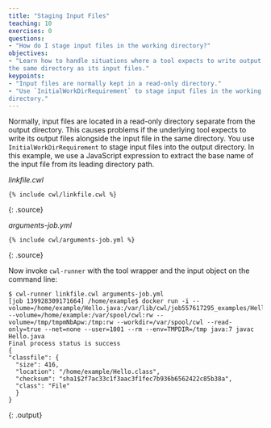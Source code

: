 ```yaml
---
title: "Staging Input Files"
teaching: 10
exercises: 0
questions:
- "How do I stage input files in the working directory?"
objectives:
- "Learn how to handle situations where a tool expects to write output files to
the same directory as its input files."
keypoints:
- "Input files are normally kept in a read-only directory."
- "Use `InitialWorkDirRequirement` to stage input files in the working
directory."
---
```

Normally, input files are located in a read-only directory separate from
the output directory.  This causes problems if the underlying tool expects to
write its output files alongside the input file in the same directory.  You use `InitialWorkDirRequirement` to stage input files into the output directory.
In this example, we use a JavaScript expression to extract the base name of the
input file from its leading directory path.

*linkfile.cwl*

~~~
{% include cwl/linkfile.cwl %}
~~~
{: .source}

*arguments-job.yml*

~~~
{% include cwl/arguments-job.yml %}
~~~
{: .source}

Now invoke `cwl-runner` with the tool wrapper and the input object on the
command line:

~~~
$ cwl-runner linkfile.cwl arguments-job.yml
[job 139928309171664] /home/example$ docker run -i --volume=/home/example/Hello.java:/var/lib/cwl/job557617295_examples/Hello.java:ro --volume=/home/example:/var/spool/cwl:rw --volume=/tmp/tmpmNbApw:/tmp:rw --workdir=/var/spool/cwl --read-only=true --net=none --user=1001 --rm --env=TMPDIR=/tmp java:7 javac Hello.java
Final process status is success
{
"classfile": {
  "size": 416,
  "location": "/home/example/Hello.class",
  "checksum": "sha1$2f7ac33c1f3aac3f1fec7b936b6562422c85b38a",
  "class": "File"
  }
}
~~~
{: .output}

